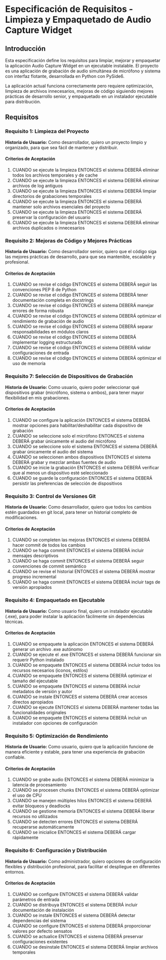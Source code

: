 # Especificación de Requisitos - Limpieza y Empaquetado de Audio Capture Widget

## Introducción

Esta especificación define los requisitos para limpiar, mejorar y empaquetar la aplicación Audio Capture Widget en un ejecutable instalable. El proyecto es una aplicación de grabación de audio simultánea de micrófono y sistema con interfaz flotante, desarrollada en Python con PySide6.

La aplicación actual funciona correctamente pero requiere optimización, limpieza de archivos innecesarios, mejoras de código siguiendo mejores prácticas de desarrollo senior, y empaquetado en un instalador ejecutable para distribución.

## Requisitos

### Requisito 1: Limpieza del Proyecto

**Historia de Usuario:** Como desarrollador, quiero un proyecto limpio y organizado, para que sea fácil de mantener y distribuir.

#### Criterios de Aceptación

1. CUANDO se ejecute la limpieza ENTONCES el sistema DEBERÁ eliminar todos los archivos temporales y de cache
2. CUANDO se ejecute la limpieza ENTONCES el sistema DEBERÁ eliminar archivos de log antiguos
3. CUANDO se ejecute la limpieza ENTONCES el sistema DEBERÁ limpiar directorios de grabaciones temporales
4. CUANDO se ejecute la limpieza ENTONCES el sistema DEBERÁ mantener solo archivos esenciales del proyecto
5. CUANDO se ejecute la limpieza ENTONCES el sistema DEBERÁ preservar la configuración del usuario
6. CUANDO se ejecute la limpieza ENTONCES el sistema DEBERÁ eliminar archivos duplicados o innecesarios

### Requisito 2: Mejoras de Código y Mejores Prácticas

**Historia de Usuario:** Como desarrollador senior, quiero que el código siga las mejores prácticas de desarrollo, para que sea mantenible, escalable y profesional.

#### Criterios de Aceptación

1. CUANDO se revise el código ENTONCES el sistema DEBERÁ seguir las convenciones PEP 8 de Python
2. CUANDO se revise el código ENTONCES el sistema DEBERÁ tener documentación completa en docstrings
3. CUANDO se revise el código ENTONCES el sistema DEBERÁ manejar errores de forma robusta
4. CUANDO se revise el código ENTONCES el sistema DEBERÁ optimizar el rendimiento de grabación de audio
5. CUANDO se revise el código ENTONCES el sistema DEBERÁ separar responsabilidades en módulos claros
6. CUANDO se revise el código ENTONCES el sistema DEBERÁ implementar logging estructurado
7. CUANDO se revise el código ENTONCES el sistema DEBERÁ validar configuraciones de entrada
8. CUANDO se revise el código ENTONCES el sistema DEBERÁ optimizar el uso de memoria

### Requisito 7: Selección de Dispositivos de Grabación

**Historia de Usuario:** Como usuario, quiero poder seleccionar qué dispositivos grabar (micrófono, sistema o ambos), para tener mayor flexibilidad en mis grabaciones.

#### Criterios de Aceptación

1. CUANDO se configure la aplicación ENTONCES el sistema DEBERÁ mostrar opciones para habilitar/deshabilitar cada dispositivo de grabación
2. CUANDO se seleccione solo el micrófono ENTONCES el sistema DEBERÁ grabar únicamente el audio del micrófono
3. CUANDO se seleccione solo el sistema ENTONCES el sistema DEBERÁ grabar únicamente el audio del sistema
4. CUANDO se seleccionen ambos dispositivos ENTONCES el sistema DEBERÁ grabar y mezclar ambas fuentes de audio
5. CUANDO se inicie la grabación ENTONCES el sistema DEBERÁ verificar que al menos un dispositivo esté seleccionado
6. CUANDO se guarde la configuración ENTONCES el sistema DEBERÁ persistir las preferencias de selección de dispositivos

### Requisito 3: Control de Versiones Git

**Historia de Usuario:** Como desarrollador, quiero que todos los cambios estén guardados en git local, para tener un historial completo de modificaciones.

#### Criterios de Aceptación

1. CUANDO se completen las mejoras ENTONCES el sistema DEBERÁ hacer commit de todos los cambios
2. CUANDO se haga commit ENTONCES el sistema DEBERÁ incluir mensajes descriptivos
3. CUANDO se haga commit ENTONCES el sistema DEBERÁ seguir convenciones de commit semántico
4. CUANDO se revise el historial ENTONCES el sistema DEBERÁ mostrar progreso incremental
5. CUANDO se haga commit ENTONCES el sistema DEBERÁ incluir tags de versión apropiados

### Requisito 4: Empaquetado en Ejecutable

**Historia de Usuario:** Como usuario final, quiero un instalador ejecutable (.exe), para poder instalar la aplicación fácilmente sin dependencias técnicas.

#### Criterios de Aceptación

1. CUANDO se empaquete la aplicación ENTONCES el sistema DEBERÁ generar un archivo .exe autónomo
2. CUANDO se ejecute el .exe ENTONCES el sistema DEBERÁ funcionar sin requerir Python instalado
3. CUANDO se empaquete ENTONCES el sistema DEBERÁ incluir todos los recursos necesarios (iconos, estilos)
4. CUANDO se empaquete ENTONCES el sistema DEBERÁ optimizar el tamaño del ejecutable
5. CUANDO se empaquete ENTONCES el sistema DEBERÁ incluir metadatos de versión y autor
6. CUANDO se instale ENTONCES el sistema DEBERÁ crear accesos directos apropiados
7. CUANDO se ejecute ENTONCES el sistema DEBERÁ mantener todas las funcionalidades originales
8. CUANDO se empaquete ENTONCES el sistema DEBERÁ incluir un instalador con opciones de configuración

### Requisito 5: Optimización de Rendimiento

**Historia de Usuario:** Como usuario, quiero que la aplicación funcione de manera eficiente y estable, para tener una experiencia de grabación confiable.

#### Criterios de Aceptación

1. CUANDO se grabe audio ENTONCES el sistema DEBERÁ minimizar la latencia de procesamiento
2. CUANDO se procesen chunks ENTONCES el sistema DEBERÁ optimizar el uso de CPU
3. CUANDO se manejen múltiples hilos ENTONCES el sistema DEBERÁ evitar bloqueos y deadlocks
4. CUANDO se gestione memoria ENTONCES el sistema DEBERÁ liberar recursos no utilizados
5. CUANDO se detecten errores ENTONCES el sistema DEBERÁ recuperarse automáticamente
6. CUANDO se inicialice ENTONCES el sistema DEBERÁ cargar rápidamente

### Requisito 6: Configuración y Distribución

**Historia de Usuario:** Como administrador, quiero opciones de configuración flexibles y distribución profesional, para facilitar el despliegue en diferentes entornos.

#### Criterios de Aceptación

1. CUANDO se configure ENTONCES el sistema DEBERÁ validar parámetros de entrada
2. CUANDO se distribuya ENTONCES el sistema DEBERÁ incluir documentación de instalación
3. CUANDO se instale ENTONCES el sistema DEBERÁ detectar dependencias del sistema
4. CUANDO se configure ENTONCES el sistema DEBERÁ proporcionar valores por defecto sensatos
5. CUANDO se actualice ENTONCES el sistema DEBERÁ preservar configuraciones existentes
6. CUANDO se desinstale ENTONCES el sistema DEBERÁ limpiar archivos temporales
